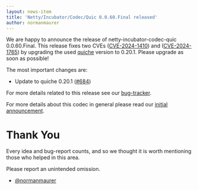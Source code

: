 ```yaml
---
layout: news-item
title: 'Netty/Incubator/Codec/Quic 0.0.60.Final released'
author: normanmaurer
---
```


We are happy to announce the release of netty-incubator-codec-quic 0.0.60.Final. This release fixes two CVEs ([CVE-2024-1410](https://www.cve.org/CVERecord?id=CVE-2024-1410)) and ([CVE-2024-1765](https://www.cve.org/CVERecord?id=CVE-2024-1765)) by upgrading the used [quiche](https://github.com/cloudflare/quiche) version to 0.20.1. Please upgrade as soon as possible!

The most important changes are:

* Update to quiche 0.20.1 ([#684](https://github.com/netty/netty-incubator-codec-quic/pull/694))


For more details related to this release see our [bug-tracker](https://github.com/netty/netty-incubator-codec-quic/issues?q=milestone%3A0.0.60.Final+is%3Aclosed).

For more details about this codec in general please read our [initial announcement](https://netty.io/news/2020/12/09/quic-0-0-1-Final.html).

# Thank You

Every idea and bug-report counts, and so we thought it is worth mentioning those who helped in this area.

Please report an unintended omission.
 
* [@normanmaurer](https://github.com/normanmaurer)

